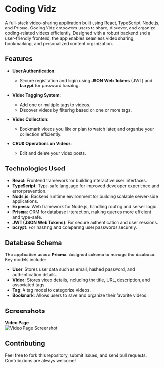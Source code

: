 # Coding Vidz

A full-stack video-sharing application built using React, TypeScript, Node.js, and Prisma. Coding Vidz empowers users to share, discover, and organize coding-related videos efficiently. Designed with a robust backend and a user-friendly frontend, the app enables seamless video sharing, bookmarking, and personalized content organization.

## Features

- **User Authentication**:  
  - Secure registration and login using **JSON Web Tokens** (JWT) and **bcrypt** for password hashing.

- **Video Tagging System**:  
  - Add one or multiple tags to videos.
  - Discover videos by filtering based on one or more tags.

- **Video Collection**:  
  - Bookmark videos you like or plan to watch later, and organize your collection efficiently.

- **CRUD Operations on Videos**:  
  - Edit and delete your video posts.

## Technologies Used

- **React**: Frontend framework for building interactive user interfaces.
- **TypeScript**: Type-safe language for improved developer experience and error prevention.
- **Node.js**: Backend runtime environment for building scalable server-side applications.
- **Express**: Web framework for Node.js, handling routing and server logic.
- **Prisma**: ORM for database interaction, making queries more efficient and type-safe.
- **JWT (JSON Web Tokens)**: For secure authentication and user sessions.
- **bcrypt**: For hashing and comparing user passwords securely.

## Database Schema

The application uses a **Prisma**-designed schema to manage the database. Key models include:

- **User**: Stores user data such as email, hashed password, and authentication details.
- **Video**: Stores video details, including the title, URL, description, and associated tags.
- **Tag**: A tag model to categorize videos.
- **Bookmark**: Allows users to save and organize their favorite videos.

## Screenshots

**Video Page**  
![Video Page Screenshot](/screenshot.png)

## Contributing

Feel free to fork this repository, submit issues, and send pull requests. Contributions are always welcome!


